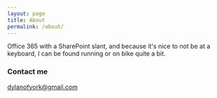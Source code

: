 ```yaml
---
layout: page
title: About
permalink: /about/
---
```


Office 365 with a SharePoint slant, and because it's nice to not be at a keyboard, I can be found running or on bike quite a bit.


### Contact me

[dylanofyork@gmail.com](mailto:dylanofyork@gmail.com)